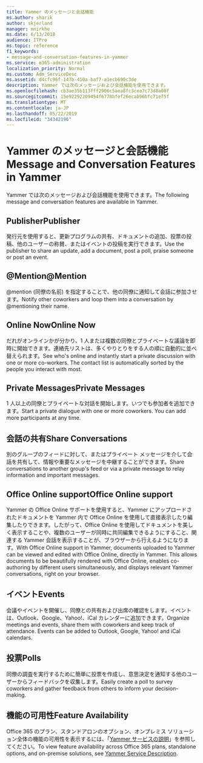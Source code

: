 ```yaml
---
title: Yammer のメッセージと会話機能
ms.author: sharik
author: skjerland
manager: mnirkhe
ms.date: 6/13/2018
audience: ITPro
ms.topic: reference
f1_keywords:
- message-and-conversation-features-in-yammer
ms.service: o365-administration
localization_priority: Normal
ms.custom: Adm_ServiceDesc
ms.assetid: d4cfc96f-147b-410a-baf7-a1ecb690c3de
description: Yammer では次のメッセージおよび会話機能を使用できます。
ms.openlocfilehash: cb3ae35b113fff2906c5aea8fc3cea7c73d8a08f
ms.sourcegitcommit: 15e92292209454f6778bfef26ecab96bfc71ef5f
ms.translationtype: MT
ms.contentlocale: ja-JP
ms.lasthandoff: 05/22/2019
ms.locfileid: "34342196"
---
```

# <a name="message-and-conversation-features-in-yammer"></a><span data-ttu-id="4849f-103">Yammer のメッセージと会話機能</span><span class="sxs-lookup"><span data-stu-id="4849f-103">Message and Conversation Features in Yammer</span></span>

<span data-ttu-id="4849f-104">Yammer では次のメッセージおよび会話機能を使用できます。</span><span class="sxs-lookup"><span data-stu-id="4849f-104">The following message and conversation features are available in Yammer.</span></span>
  
## <a name="publisher"></a><span data-ttu-id="4849f-105">Publisher</span><span class="sxs-lookup"><span data-stu-id="4849f-105">Publisher</span></span>
<span data-ttu-id="4849f-106"><a name="bkmk_Publisher"> </a></span><span class="sxs-lookup"><span data-stu-id="4849f-106"></span></span>

<span data-ttu-id="4849f-107">発行元を使用すると、更新プログラムの共有、ドキュメントの追加、投票の投稿、他のユーザーの称賛、またはイベントの投稿を実行できます。</span><span class="sxs-lookup"><span data-stu-id="4849f-107">Use the publisher to share an update, add a document, post a poll, praise someone or post an event.</span></span>
  
## <a name="mention"></a><span data-ttu-id="4849f-108">@Mention</span><span class="sxs-lookup"><span data-stu-id="4849f-108">@Mention</span></span>
<span data-ttu-id="4849f-109"><a name="bkmk_AtMention"> </a></span><span class="sxs-lookup"><span data-stu-id="4849f-109"></span></span>

<span data-ttu-id="4849f-110">@mention (同僚の名前) を指定することで、他の同僚に通知して会話に参加させます。</span><span class="sxs-lookup"><span data-stu-id="4849f-110">Notify other coworkers and loop them into a conversation by @mentioning their name.</span></span>
  
## <a name="online-now"></a><span data-ttu-id="4849f-111">Online Now</span><span class="sxs-lookup"><span data-stu-id="4849f-111">Online Now</span></span>
<span data-ttu-id="4849f-112"><a name="bkmk_OnlineNow"> </a></span><span class="sxs-lookup"><span data-stu-id="4849f-112"></span></span>

<span data-ttu-id="4849f-p101">だれがオンラインかが分かり、1 人または複数の同僚とプライベートな議論を即時に開始できます。連絡先リストは、多くやりとりをする人の順に自動的に並べ替えられます。</span><span class="sxs-lookup"><span data-stu-id="4849f-p101">See who's online and instantly start a private discussion with one or more co-workers. The contact list is automatically sorted by the people you interact with most.</span></span>
  
## <a name="private-messages"></a><span data-ttu-id="4849f-115">Private Messages</span><span class="sxs-lookup"><span data-stu-id="4849f-115">Private Messages</span></span>
<span data-ttu-id="4849f-116"><a name="bkmk_PrivateMessages"> </a></span><span class="sxs-lookup"><span data-stu-id="4849f-116"></span></span>

<span data-ttu-id="4849f-p102">1 人以上の同僚とプライベートな対話を開始します。いつでも参加者を追加できます。</span><span class="sxs-lookup"><span data-stu-id="4849f-p102">Start a private dialogue with one or more coworkers. You can add more participants at any time.</span></span>
  
## <a name="share-conversations"></a><span data-ttu-id="4849f-119">会話の共有</span><span class="sxs-lookup"><span data-stu-id="4849f-119">Share Conversations</span></span>
<span data-ttu-id="4849f-120"><a name="bkmk_ShareConversations"> </a></span><span class="sxs-lookup"><span data-stu-id="4849f-120"></span></span>

<span data-ttu-id="4849f-121">別のグループのフィードに対して、またはプライベート メッセージを介して会話を共有して、情報や重要なメッセージを中継することができます。</span><span class="sxs-lookup"><span data-stu-id="4849f-121">Share conversations to another group's feed or via a private message to relay information and important messages.</span></span>
  
## <a name="office-online-support"></a><span data-ttu-id="4849f-122">Office Online support</span><span class="sxs-lookup"><span data-stu-id="4849f-122">Office Online support</span></span>
<span data-ttu-id="4849f-123"><a name="bkmk_ShareConversations"> </a></span><span class="sxs-lookup"><span data-stu-id="4849f-123"></span></span>

<span data-ttu-id="4849f-p103">Yammer の Office Online サポートを使用すると、Yammer にアップロードされたドキュメントを Yammer 内で Office Online を使用して直接表示したり編集したりできます。したがって、Office Online を使用してドキュメントを美しく表示することや、複数のユーザーが同時に共同編集できるようにすること、関連する Yammer 会話を表示することが、ブラウザーから行えるようになります。</span><span class="sxs-lookup"><span data-stu-id="4849f-p103">With Office Online support in Yammer, documents uploaded to Yammer can be viewed and edited with Office Online, directly in Yammer. This allows documents to be beautifully rendered with Office Online, enables co-authoring by different users simultaneously, and displays relevant Yammer conversations, right on your browser.</span></span>
  
## <a name="events"></a><span data-ttu-id="4849f-126">イベント</span><span class="sxs-lookup"><span data-stu-id="4849f-126">Events</span></span>
<span data-ttu-id="4849f-127"><a name="bkmk_Events"> </a></span><span class="sxs-lookup"><span data-stu-id="4849f-127"></span></span>

<span data-ttu-id="4849f-p104">会議やイベントを開催し、同僚との共有および出席の確認をします。イベントは、Outlook、Google、Yahoo!、iCal カレンダーに追加できます。</span><span class="sxs-lookup"><span data-stu-id="4849f-p104">Organize meetings and events, share them with coworkers and keep track of attendance. Events can be added to Outlook, Google, Yahoo! and iCal calendars.</span></span>
  
## <a name="polls"></a><span data-ttu-id="4849f-131">投票</span><span class="sxs-lookup"><span data-stu-id="4849f-131">Polls</span></span>
<span data-ttu-id="4849f-132"><a name="bkmk_Polls"> </a></span><span class="sxs-lookup"><span data-stu-id="4849f-132"></span></span>

<span data-ttu-id="4849f-133">同僚の調査を実行するために簡単に投票を作成し、意思決定を通知する他のユーザーからフィードバックを収集します。</span><span class="sxs-lookup"><span data-stu-id="4849f-133">Easily create a poll to survey coworkers and gather feedback from others to inform your decision-making.</span></span>
  
## <a name="feature-availability"></a><span data-ttu-id="4849f-134">機能の可用性</span><span class="sxs-lookup"><span data-stu-id="4849f-134">Feature Availability</span></span>
<span data-ttu-id="4849f-135"><a name="bkmk_Polls"> </a></span><span class="sxs-lookup"><span data-stu-id="4849f-135"></span></span>

<span data-ttu-id="4849f-136">Office 365 のプラン、スタンドアロンのオプション、オンプレミス ソリューション全体の機能の可用性を表示するには、「[Yammer サービスの説明](yammer-service-description.md)」を参照してください。</span><span class="sxs-lookup"><span data-stu-id="4849f-136">To view feature availability across Office 365 plans, standalone options, and on-premise solutions, see [Yammer Service Description](yammer-service-description.md).</span></span>
  

